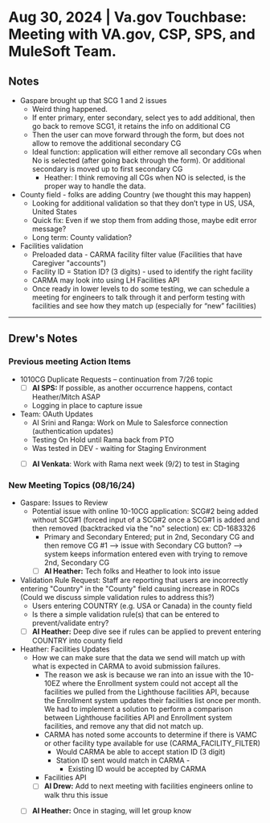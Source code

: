 # Aug 30, 2024 | Va.gov Touchbase: Meeting with VA.gov, CSP, SPS, and MuleSoft Team.

## Notes

* Gaspare brought up that SCG 1 and 2 issues
    * Weird thing happened. 
    * If enter primary, enter secondary, select yes to add additional, then go back to remove SCG1, it retains the info on additional CG
    * Then the user can move forward through the form, but does not allow to remove the additional secondary CG
    * Ideal function: application will either remove all secondary CGs when No is selected (after going back through the form). Or additional secondary is moved up to first secondary CG
         * Heather: I think removing all CGs when NO is selected, is the proper way to handle the data.
* County field - folks are adding Country (we thought this may happen)
    * Looking for additional validation so that they don’t type in US, USA, United States
    * Quick fix: Even if we stop them from adding those, maybe edit error message?
    * Long term: County validation?
* Facilities validation
    * Preloaded data - CARMA facility filter value (Facilities that have Caregiver "accounts")
    * Facility ID = Station ID? (3 digits) - used to identify the right facility
    * CARMA may look into using LH Facilities API
    * Once ready in lower levels to do some testing, we can schedule a meeting for engineers to talk through it and perform testing with facilities and see how they match up (especially for “new” facilities)
 
---
## Drew's Notes

### Previous meeting Action Items
- 1010CG Duplicate Requests – continuation from 7/26 topic
     - [ ] **AI SPS:**  If possible, as another occurrence happens, contact Heather/Mitch ASAP
     - Logging in place to capture issue
- Team:  OAuth Updates
     - AI Srini and Ranga:  Work on Mule to Salesforce connection (authentication updates)
     - Testing On Hold until Rama back from PTO
     - Was tested in DEV - waiting for Staging Environment
     - [ ] **AI Venkata**: Work with Rama next week (9/2) to test in Staging
 

### New Meeting Topics (08/16/24)

- Gaspare:  Issues to Review
     - Potential issue with online 10-10CG application: SCG#2 being added without SCG#1 (forced input of a SCG#2 once a SCG#1 is added and then removed (backtracked via the "no" selection) ex: CD-1683326
          - Primary and Secondary Entered; put in 2nd, Secondary CG and then remove CG #1 -->  issue with Secondary CG button? -->  system keeps information entered even with trying to remove 2nd, Secondary CG
          - [ ] **AI Heather:**  Tech folks and Heather to look into issue
- Validation Rule Request: Staff are reporting that users are incorrectly entering "Country" in the "County" field causing increase in ROCs (Could we discuss simple validation rules to address this?)
     - Users entering COUNTRY (e.g. USA or Canada) in the county field
     - Is there a simple validation rule(s) that can be entered to prevent/validate entry?
     - [ ] **AI Heather:**  Deep dive see if rules can be applied to prevent entering COUNTRY into county field
- Heather:  Facilities Updates
     - How we can make sure that the data we send will match up with what is expected in CARMA to avoid submission failures.
          - The reason we ask is because we ran into an issue with the 10-10EZ where the Enrollment system could not accept all the facilities we pulled from the Lighthouse facilities API, because the Enrollment system updates their facilities list once per month.  We had to implement a solution to perform a comparison between Lighthouse facilities API and Enrollment system facilities, and remove any that did not match up.
          - CARMA has noted some accounts to determine if there is VAMC or other facility type available for use (CARMA_FACILITY_FILTER)
               - Would CARMA be able to accept station ID (3 digit)
               - Station ID sent would match in CARMA -
                    - Existing ID would be accepted by CARMA
          - Facilities API
          - [ ] **AI Drew:**  Add to next meeting with facilities engineers online to walk thru this issue
     - [ ] **AI Heather:**  Once in staging, will let group know
 
